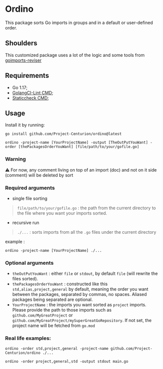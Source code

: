 # Ordino

This package sorts Go imports in groups and in a default or user-defined order. 

## Shoulders

This customized package uses a lot of the logic and some tools from [goimports-reviser](https://github.com/incu6us/goimports-reviser)

## Requirements

* Go 1.17;
* [GolangCI-Lint CMD](https://github.com/golangci/golangci-lint);
* [Staticcheck CMD](https://staticcheck.io);

## Usage

Install it by running:

```shell
go install github.com/Project-Centurion/ordino@latest
```

```shell
ordino -project-name [YourProjectName] -output [TheOutPutYouWant] -order [thePackagesOrderYouWant] [file/path/to/your/gofile.go]
```

### Warning

:warning: For now, any comment living on top of an import (doc) and not on it side (comment) will be deleted by sort

### Required arguments

* single file sorting

> `file/path/to/your/gofile.go` : the path from the current directory to the file where you want your imports sorted.

* recursive run

> `./...` : sorts imports from all the `.go` files under the current directory

example :

```shell
ordino -project-name [YourProjectName] ./...
```

### Optional arguments

* `theOutPutYouWant` : either `file` or `stdout`, by default `file` (will rewrite the files sorted).
* `thePackagesOrderYouWant` : constructed like this `std,alias,project,general` by default, meaning the order you want between
the packages, separated by commas, no spaces. Aliased packages being separated are optional.
* `YourProjectName` : the imports you want sorted as `project` imports. Please provide the path to those imports such as `github.com/MyGreatProject`
or `github.com/MyGreatProject/mySuperGreatGoRepository`. If not set, the project name will be fetched from `go.mod`


### Real life examples: 

```shell
ordino -order std,project,general -project-name github.com/Project-Centurion/ordino ./...
```

```shell
ordino -order project,general,std -output stdout main.go
```
